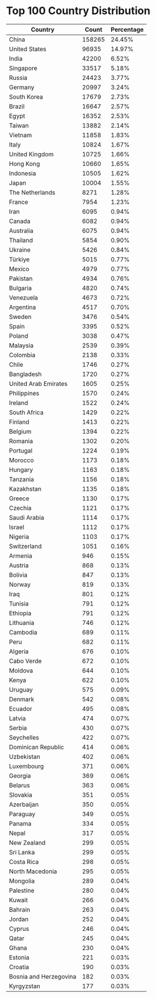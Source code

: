 # Top 100 Country Distribution
| Country | Count | Percentage |
|----|----|----|
| China | 158265 | 24.45% |
| United States | 96935 | 14.97% |
| India | 42200 | 6.52% |
| Singapore | 33517 | 5.18% |
| Russia | 24423 | 3.77% |
| Germany | 20997 | 3.24% |
| South Korea | 17679 | 2.73% |
| Brazil | 16647 | 2.57% |
| Egypt | 16352 | 2.53% |
| Taiwan | 13882 | 2.14% |
| Vietnam | 11858 | 1.83% |
| Italy | 10824 | 1.67% |
| United Kingdom | 10725 | 1.66% |
| Hong Kong | 10660 | 1.65% |
| Indonesia | 10505 | 1.62% |
| Japan | 10004 | 1.55% |
| The Netherlands | 8271 | 1.28% |
| France | 7954 | 1.23% |
| Iran | 6095 | 0.94% |
| Canada | 6082 | 0.94% |
| Australia | 6075 | 0.94% |
| Thailand | 5854 | 0.90% |
| Ukraine | 5426 | 0.84% |
| Türkiye | 5015 | 0.77% |
| Mexico | 4979 | 0.77% |
| Pakistan | 4934 | 0.76% |
| Bulgaria | 4820 | 0.74% |
| Venezuela | 4673 | 0.72% |
| Argentina | 4517 | 0.70% |
| Sweden | 3476 | 0.54% |
| Spain | 3395 | 0.52% |
| Poland | 3038 | 0.47% |
| Malaysia | 2539 | 0.39% |
| Colombia | 2138 | 0.33% |
| Chile | 1746 | 0.27% |
| Bangladesh | 1720 | 0.27% |
| United Arab Emirates | 1605 | 0.25% |
| Philippines | 1570 | 0.24% |
| Ireland | 1522 | 0.24% |
| South Africa | 1429 | 0.22% |
| Finland | 1413 | 0.22% |
| Belgium | 1394 | 0.22% |
| Romania | 1302 | 0.20% |
| Portugal | 1224 | 0.19% |
| Morocco | 1173 | 0.18% |
| Hungary | 1163 | 0.18% |
| Tanzania | 1156 | 0.18% |
| Kazakhstan | 1135 | 0.18% |
| Greece | 1130 | 0.17% |
| Czechia | 1121 | 0.17% |
| Saudi Arabia | 1114 | 0.17% |
| Israel | 1112 | 0.17% |
| Nigeria | 1103 | 0.17% |
| Switzerland | 1051 | 0.16% |
| Armenia | 946 | 0.15% |
| Austria | 868 | 0.13% |
| Bolivia | 847 | 0.13% |
| Norway | 819 | 0.13% |
| Iraq | 801 | 0.12% |
| Tunisia | 791 | 0.12% |
| Ethiopia | 791 | 0.12% |
| Lithuania | 746 | 0.12% |
| Cambodia | 689 | 0.11% |
| Peru | 682 | 0.11% |
| Algeria | 676 | 0.10% |
| Cabo Verde | 672 | 0.10% |
| Moldova | 644 | 0.10% |
| Kenya | 622 | 0.10% |
| Uruguay | 575 | 0.09% |
| Denmark | 542 | 0.08% |
| Ecuador | 495 | 0.08% |
| Latvia | 474 | 0.07% |
| Serbia | 430 | 0.07% |
| Seychelles | 422 | 0.07% |
| Dominican Republic | 414 | 0.06% |
| Uzbekistan | 402 | 0.06% |
| Luxembourg | 371 | 0.06% |
| Georgia | 369 | 0.06% |
| Belarus | 363 | 0.06% |
| Slovakia | 351 | 0.05% |
| Azerbaijan | 350 | 0.05% |
| Paraguay | 349 | 0.05% |
| Panama | 334 | 0.05% |
| Nepal | 317 | 0.05% |
| New Zealand | 299 | 0.05% |
| Sri Lanka | 299 | 0.05% |
| Costa Rica | 298 | 0.05% |
| North Macedonia | 295 | 0.05% |
| Mongolia | 289 | 0.04% |
| Palestine | 280 | 0.04% |
| Kuwait | 266 | 0.04% |
| Bahrain | 263 | 0.04% |
| Jordan | 252 | 0.04% |
| Cyprus | 246 | 0.04% |
| Qatar | 245 | 0.04% |
| Ghana | 230 | 0.04% |
| Estonia | 221 | 0.03% |
| Croatia | 190 | 0.03% |
| Bosnia and Herzegovina | 182 | 0.03% |
| Kyrgyzstan | 177 | 0.03% |
